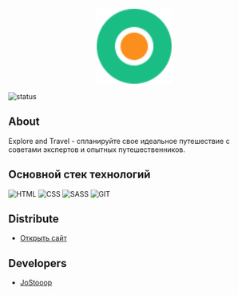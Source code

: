 <p align="center">
      <img src="img/logo.svg" width="150" height="150">
</p>

<p align="left">
   <img src="https://img.shields.io/badge/Status-%D0%A0%D0%B0%D0%B7%D1%80%D0%B0%D0%B1%D0%BE%D1%82%D0%BA%D0%B0%20%D0%BF%D1%80%D0%B8%D0%BE%D1%81%D1%82%D0%B0%D0%BD%D0%BE%D0%B2%D0%BB%D0%B5%D0%BD%D0%B0-red" alt="status">
</p>

## About

Explore and Travel - спланируйте свое идеальное путешествие с советами экспертов и опытных путешественников.

## Основной стек технологий

![HTML](https://img.shields.io/badge/-HTML-090909?style=for-the-badge&logo=html5&logoColor=CC0000)
![CSS](https://img.shields.io/badge/-CSS-090909?style=for-the-badge&logo=css3&logoColor=097CDB)
![SASS](https://img.shields.io/badge/-SASS-090909?style=for-the-badge&logo=SASS&logoColor=B4068E)
![GIT](https://img.shields.io/badge/-GIT-090909?style=for-the-badge&logo=GIT&logoColor=CC0000)

## Distribute

- [Открыть сайт](https://jostooop.github.io/website--explore-and-travel/)


## Developers

- [JoStooop](https://github.com/JoStooop)
